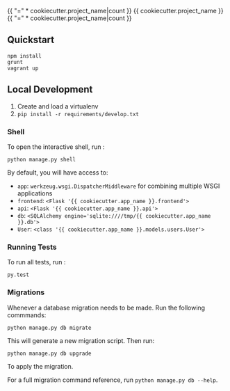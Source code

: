 {{ "=" * cookiecutter.project_name|count }}
{{ cookiecutter.project_name }}
{{ "=" * cookiecutter.project_name|count }}

## Quickstart

```
npm install
grunt
vagrant up
```

## Local Development

1) Create and load a virtualenv
2) `pip install -r requirements/develop.txt`


### Shell

To open the interactive shell, run :

```
python manage.py shell
```

By default, you will have access to:
  * `app`: `werkzeug.wsgi.DispatcherMiddleware` for combining multiple WSGI
     applications
  * `frontend`: `<Flask '{{ cookiecutter.app_name }}.frontend'>`
  * `api`: `<Flask '{{ cookiecutter.app_name }}.api'>`
  * `db`: `<SQLAlchemy engine='sqlite:////tmp/{{ cookiecutter.app_name }}.db'>`
  * `User`: `<class '{{ cookiecutter.app_name }}.models.users.User'>`

### Running Tests

To run all tests, run :

```
py.test
```

### Migrations

Whenever a database migration needs to be made. Run the following
commmands:

```
python manage.py db migrate
```

This will generate a new migration script.  Then run:

```
python manage.py db upgrade
```

To apply the migration.

For a full migration command reference, run
`python manage.py db --help`.

